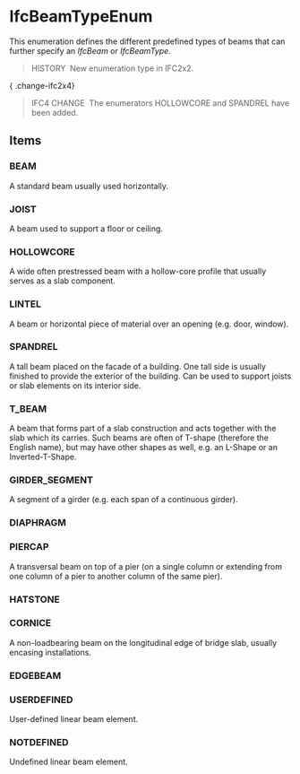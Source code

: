 # IfcBeamTypeEnum

This enumeration defines the different predefined types of beams that can further specify an _IfcBeam_ or _IfcBeamType_.

> HISTORY&nbsp; New enumeration type in IFC2x2.

{ .change-ifc2x4}
> IFC4 CHANGE&nbsp; The enumerators HOLLOWCORE and SPANDREL have been added.

## Items

### BEAM
A standard beam usually used horizontally.

### JOIST
A beam used to support a floor or ceiling.

### HOLLOWCORE
A wide often prestressed beam with a hollow-core profile that usually serves as a slab component.

### LINTEL
A beam or horizontal piece of material over an opening (e.g. door, window).

### SPANDREL
A tall beam placed on the facade of a building. One tall side is usually finished to provide the exterior of the building. Can be used to support joists or slab elements on its interior side.

### T_BEAM
A beam that forms part of a slab construction and acts together with the slab which its carries. Such beams are often of T-shape (therefore the English name), but may have other shapes as well, e.g. an L-Shape or an Inverted-T-Shape.

### GIRDER_SEGMENT
A segment of a girder (e.g. each span of a continuous girder).

### DIAPHRAGM


### PIERCAP
A transversal beam on top of a pier (on a single column or extending from one column of a pier to another column of the same pier).

### HATSTONE


### CORNICE
A non-loadbearing beam on the longitudinal edge of bridge slab, usually encasing installations.

### EDGEBEAM


### USERDEFINED
User-defined linear beam element.

### NOTDEFINED
Undefined linear beam element.
